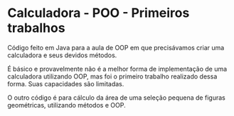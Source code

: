 # Calculadora - POO - Primeiros trabalhos

Código feito em Java para a aula de OOP em que precisávamos criar uma calculadora e seus devidos métodos.

É básico e provavelmente não é a melhor forma de implementação de uma calculadora utilizando OOP, mas foi o primeiro trabalho realizado dessa forma. Suas capacidades são limitadas.

O outro código é para cálculo da área de uma seleção pequena de figuras geométricas, utilizando métodos e OOP.
